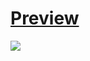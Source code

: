 <h1><a href="https://amandevweb.netlify.app/" target="_blank">Preview</a></h1>
<img src="[https://twitter.com/rajamanar3/status/1719437206396502212/photo/1](https://pbs.twimg.com/media/F9yqunsagAADT0U?format=jpg&name=large)https://pbs.twimg.com/media/F9yqunsagAADT0U?format=jpg&name=large" >
